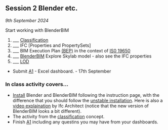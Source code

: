 ## Session 2 Blender etc.

*9th September 2024*

Start working with BlenderBIM

1. ___ [Classification]
1. ___ IFC [Properties and PropertySets]
1. ___ BIM Execution Plan [(BEP)](/41934/Concepts/BIMExecutionPlan) in the context of [IS0 19650](/41934/Concepts/ISO19650)
1. ___ [BlenderBIM](/41934/Concepts/BlenderBIM) Explore Skylab model - also see the IFC properties
3. ___ [LOD](/41934/Concepts/LOD)

* Submit [A1](/41934/Assignments/A1) - Excel dashboard. - 17th September

### In class activity covers...

* [Install](https://blenderbim.org/docs/users/installation.html) Blender and BlenderBIM following the instruction page, with the difference that you should follow the [unstable installation](https://blenderbim.org/docs/devs/installation.html#unstable-installation). Here is also a [video explaination](https://www.youtube.com/watch?v=I-937k6fvKk&t=0s) by Ifc Architect (notice that the new version of BlenderBIM looks a bit different).
* The activity from the [classification] concept.
* Finish [A1] including any questins you may have from your dashboards.


[Classification]: /41934/Concepts/Classification
[A1]: /41934/Assignments/A1
